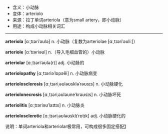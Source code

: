 - <span class="definition">含义：小动脉</span>
- <span class="definition">变体：arteriolo</span>
- <span class="definition">来源：拉丁单词arteriola（意为small artery，即小动脉）</span>
- <span class="definition">用途：构成小动脉相关词汇</span>


---


<span class="vocabulary">**arteriola**</span> [ɑːˌtɪəriˈəʊlə] n. 小动脉（复数为arteriolae [ɑːˌtɪəriˈəʊliː]）

<span class="vocabulary">**arteriole**</span> [ɑːˈtɪəriəʊl] n.（导入毛细血管的）小动脉

<span class="vocabulary">**arteriolar**</span> [ɑːˌtɪəriˈəʊlə(r)] adj. 小动脉的

<span class="vocabulary">**arteriolopathy**</span> [ɑːˌtɪəriəˈlɒpəθi] n. 小动脉病变

<span class="vocabulary">**arteriolosclerosis**</span> [ɑːˌtɪəriˌəʊləʊskləˈrəʊsɪs] n. 小动脉硬化

<span class="vocabulary">**arteriolonecrosis**</span> [ɑːˌtɪəriˌəʊləʊneˈkrəʊsɪs] n. 小动脉坏死

<span class="vocabulary">**arteriolitis**</span> [ɑːˌtɪəriəʊˈlaɪtɪs] n. 小动脉炎

<span class="vocabulary">**arteriolosclerotic**</span> [ɑːˌtɪəriˌəʊləʊsklɪˈrɒtɪk] adj. 小动脉硬化的

说明：单词arteriola和arteriolar极常用，可构成很多固定搭配】